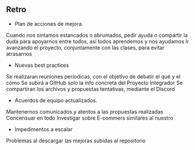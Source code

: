 ## Retro

- Plan de acciones de mejora.

Cuando nos sintamos estancados o abrumados, pedir ayuda o compartir la duda para apoyarnos entre todos, así todos aprendemos y nos ayudamos
Ir avanzando el proyecto, conjuntamente con las clases, para evitar atrasarnos


- Nuevas best practices

Se realizaran reuniones periodicas, con el objetivo de debatir el qué y el cómo
Se subirá a GitHub solo la info concreta del Proyecto Integrador
Se compartiran los archivos y propuestas tentativas, mediante el Discord


- Acuerdos de equipo actualizados.

Mantenernos comunicados y atentos a las propuestas realizadas
Concensuar en todo
Investigar sobre E-commers similares al nuestro

- Impedimentos a escalar

Problemas al descargar las mejoras subidas al repositorio
